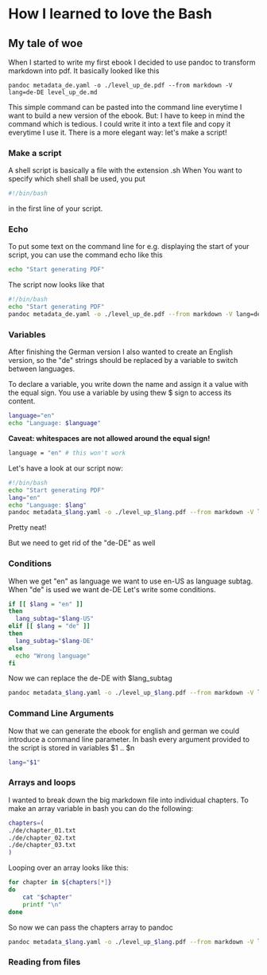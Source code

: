 # How I learned to love the Bash

## My tale of woe

When I started to write my first ebook I decided to use pandoc to transform markdown into pdf.
It basically looked like this

`pandoc metadata_de.yaml -o ./level_up_de.pdf --from markdown -V lang=de-DE level_up_de.md`

This simple command can be pasted into the command line everytime I want to build a new version of the ebook.
But: I have to keep in mind the command which is tedious. I could write it into a text file and copy it everytime I use it. 
There is a more elegant way: let's make a script!

### Make a script
A shell script is basically a file with the extension .sh
When You want to specify which shell shall be used, you put

```bash
#!/bin/bash
```

in the first line of your script.

### Echo
To put some text on the command line for e.g. displaying the start of your script, you can use the command echo like this

```bash
echo "Start generating PDF"
```

The script now looks like that
```bash
#!/bin/bash
echo "Start generating PDF"
pandoc metadata_de.yaml -o ./level_up_de.pdf --from markdown -V lang=de-DE level_up_de.md
```
### Variables
After finishing the German version I also wanted to create an English version,
so the "de" strings should be replaced by a variable to switch between languages.

To declare a variable, you write down the name and assign it a value with the equal sign.
You use a variable by using thew $ sign to access its content.

```bash
language="en"
echo "Language: $language"
```
**Caveat: whitespaces are not allowed around the equal sign!**
```bash
language = "en" # this won't work
```


Let's have a look at our script now:

```bash
#!/bin/bash
echo "Start generating PDF"
lang="en"
echo "Language: $lang"
pandoc metadata_$lang.yaml -o ./level_up_$lang.pdf --from markdown -V lang=de-DE level_up_$lang.md
```

Pretty neat! 

But we need to get rid of the "de-DE" as well

### Conditions
When we get "en" as language we want to use en-US as language subtag. When "de" is used we want de-DE
Let's write some conditions.

```bash
if [[ $lang = "en" ]]
then
  lang_subtag="$lang-US"
elif [[ $lang = "de" ]]
then
  lang_subtag="$lang-DE"
else
  echo "Wrong language"
fi
```
Now we can replace the de-DE with $lang_subtag

```bash
pandoc metadata_$lang.yaml -o ./level_up_$lang.pdf --from markdown -V lang=$lang_subtag level_up_$lang.md
```

### Command Line Arguments

Now that we can generate the ebook for english and german we could introduce a command line parameter.
In bash every argument provided to the script is stored in variables $1 .. $n

```bash
lang="$1"
```

### Arrays and loops

I wanted to break down the big markdown file into individual chapters.
To make an array variable in bash you can do the following:

```bash
chapters=(
./de/chapter_01.txt
./de/chapter_02.txt
./de/chapter_03.txt
)
```

Looping over an array looks like this:

```bash
for chapter in ${chapters[*]}
do
	cat "$chapter"
	printf "\n"
done
```

So now we can pass the chapters array to pandoc
```bash
pandoc metadata_$lang.yaml -o ./level_up_$lang.pdf --from markdown -V lang=$lang_subtag ${chapters[*]}
```

### Reading from files



